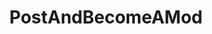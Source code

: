 ---
title: PostAndBecomeAMod
crosslinks:
- AutoMauderator
- vexillology
- ShittyPoetry
- cats
- GoForGold
- u_LevyMartinez
- meme
- vexillologycirclejerk
- Ooer
- AskReddit
- Music
- copypasta
- shittyama
- delusionalartists
---